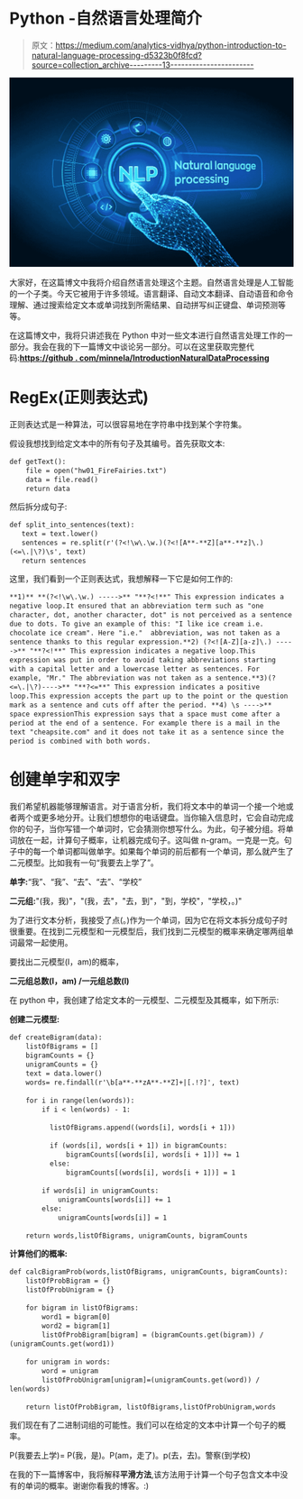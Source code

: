 # Python -自然语言处理简介

> 原文：<https://medium.com/analytics-vidhya/python-introduction-to-natural-language-processing-d5323b0f8fcd?source=collection_archive---------13----------------------->

![](img/6fe6264de7da225c74e54457eabafc91.png)

大家好，在这篇博文中我将介绍自然语言处理这个主题。自然语言处理是人工智能的一个子类。今天它被用于许多领域。语言翻译、自动文本翻译、自动语音和命令理解、通过搜索给定文本或单词找到所需结果、自动拼写纠正键盘、单词预测等等。

在这篇博文中，我将只讲述我在 Python 中对一些文本进行自然语言处理工作的一部分。我会在我的下一篇博文中谈论另一部分。可以在这里获取完整代码:[**https://github . com/minnela/IntroductionNaturalDataProcessing**](https://github.com/minnela/IntroductionNaturalDataProcessing)

# **RegEx(正则表达式)**

正则表达式是一种算法，可以很容易地在字符串中找到某个字符集。

假设我想找到给定文本中的所有句子及其编号。首先获取文本:

```
def getText():
    file = open("hw01_FireFairies.txt")
    data = file.read()
    return data
```

然后拆分成句子:

```
def split_into_sentences(text):
   text = text.lower()
   sentences = re.split(r'(?<!\w\.\w.)(?<![A**-**Z][a**-**z]\.)(<=\.|\?)\s', text)
   return sentences
```

这里，我们看到一个正则表达式，我想解释一下它是如何工作的:

```
**1)** **(?<!\w\.\w.) ----->** "**?<!**" This expression indicates a negative loop.It ensured that an abbreviation term such as "one character, dot, another character, dot" is not perceived as a sentence due to dots. To give an example of this: "I like ice cream i.e. chocolate ice cream". Here "i.e."  abbreviation, was not taken as a sentence thanks to this regular expression.**2) (?<![A-Z][a-z]\.) ----->** "**?<!**" This expression indicates a negative loop.This expression was put in order to avoid taking abbreviations starting with a capital letter and a lowercase letter as sentences. For example, "Mr." The abbreviation was not taken as a sentence.**3)(?<=\.|\?)---->** "**?<=**" This expression indicates a positive loop.This expression accepts the part up to the point or the question mark as a sentence and cuts off after the period. **4) \s ---->** space expressionThis expression says that a space must come after a period at the end of a sentence. For example there is a mail in the  text "cheapsite.com" and it does not take it as a sentence since the period is combined with both words.
```

# **创建单字和双字**

我们希望机器能够理解语言。对于语言分析，我们将文本中的单词一个接一个地或者两个或更多地分开。让我们想想你的电话键盘。当你输入信息时，它会自动完成你的句子，当你写错一个单词时，它会猜测你想写什么。为此，句子被分组。将单词放在一起，计算句子概率，让机器完成句子。这叫做 n-gram。一克是一克。句子中的每一个单词都叫做单字。如果每个单词的前后都有一个单词，那么就产生了二元模型。比如我有一句“我要去上学了”。

**单字:**“我”、“我”、“去”、“去”、“学校”

**二元组:**"(我，我)"，"(我，去"，"去，到"，"到，学校"，"学校，。)"

为了进行文本分析，我接受了点(。)作为一个单词，因为它在将文本拆分成句子时很重要。在找到二元模型和一元模型后，我们找到二元模型的概率来确定哪两组单词最常一起使用。

要找出二元模型(I，am)的概率，

**二元组总数(I，am) /一元组总数(I)**

在 python 中，我创建了给定文本的一元模型、二元模型及其概率，如下所示:

**创建二元模型:**

```
def createBigram(data):
    listOfBigrams = []
    bigramCounts = {}
    unigramCounts = {}
    text = data.lower()
    words= re.findall(r'\b[a**-**zA**-**Z]+|[.!?]', text)

    for i in range(len(words)):
        if i < len(words) - 1:

          listOfBigrams.append((words[i], words[i + 1]))

          if (words[i], words[i + 1]) in bigramCounts:
              bigramCounts[(words[i], words[i + 1])] += 1
          else:
              bigramCounts[(words[i], words[i + 1])] = 1

        if words[i] in unigramCounts:
            unigramCounts[words[i]] += 1
        else:
            unigramCounts[words[i]] = 1

    return words,listOfBigrams, unigramCounts, bigramCounts
```

**计算他们的概率:**

```
def calcBigramProb(words,listOfBigrams, unigramCounts, bigramCounts):
    listOfProbBigram = {}
    listOfProbUnigram = {}

    for bigram in listOfBigrams:
        word1 = bigram[0]
        word2 = bigram[1]
        listOfProbBigram[bigram] = (bigramCounts.get(bigram)) / (unigramCounts.get(word1))

    for unigram in words:
        word = unigram
        listOfProbUnigram[unigram]=(unigramCounts.get(word)) / len(words)

    return listOfProbBigram, listOfBigrams,listOfProbUnigram,words
```

我们现在有了二进制词组的可能性。我们可以在给定的文本中计算一个句子的概率。

P(我要去上学)= P(我，是)。P(am，走了)。p(去，去)。警察(到学校)

在我的下一篇博客中，我将解释**平滑方法**,该方法用于计算一个句子包含文本中没有的单词的概率。谢谢你看我的博客。:)